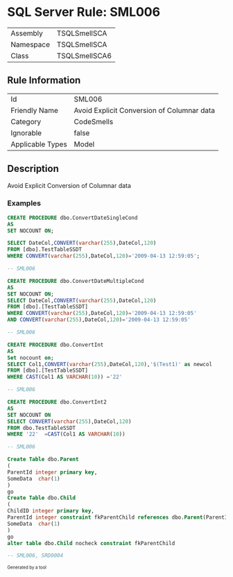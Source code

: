 ﻿# SQL Server Rule: SML006
  
|    |    |
|----|----|
| Assembly | TSQLSmellSCA |
| Namespace | TSQLSmellSCA |
| Class | TSQLSmellSCA6 |
  
## Rule Information
  
|    |    |
|----|----|
| Id | SML006 |
| Friendly Name | Avoid Explicit Conversion of Columnar data |
| Category | CodeSmells |
| Ignorable | false |
| Applicable Types | Model  |
  
## Description
  
Avoid Explicit Conversion of Columnar data
  
### Examples
  
```sql
CREATE PROCEDURE dbo.ConvertDateSingleCond
AS
SET NOCOUNT ON;

SELECT DateCol,CONVERT(varchar(255),DateCol,120)
FROM [dbo].TestTableSSDT
WHERE CONVERT(varchar(255),DateCol,120)='2009-04-13 12:59:05';

-- SML006
```
```sql
CREATE PROCEDURE dbo.ConvertDateMultipleCond
AS
SET NOCOUNT ON;
SELECT DateCol,CONVERT(varchar(255),DateCol,120)
FROM [dbo].[TestTableSSDT]
WHERE CONVERT(varchar(255),DateCol,120)='2009-04-13 12:59:05'
AND CONVERT(varchar(255),DateCol,120)='2009-04-13 12:59:05'

-- SML006
```
```sql
CREATE PROCEDURE dbo.ConvertInt
AS
Set nocount on;
SELECT Col1,CONVERT(varchar(255),DateCol,120),'$(Test1)' as newcol
FROM [dbo].[TestTableSSDT]
WHERE CAST(Col1 AS VARCHAR(10)) ='22'

-- SML006
```
```sql
CREATE PROCEDURE dbo.ConvertInt2
AS
SET NOCOUNT ON
SELECT CONVERT(varchar(255),DateCol,120)
FROM dbo.TestTableSSDT
WHERE '22'  =CAST(Col1 AS VARCHAR(10))

-- SML006
```
```sql
Create Table dbo.Parent
(
ParentId integer primary key,
SomeData  char(1)
)
go
Create Table dbo.Child
(
ChildID integer primary key,
ParentId integer constraint fkParentChild references dbo.Parent(ParentID),
SomeData  char(1)
)
go
alter table dbo.Child nocheck constraint fkParentChild

-- SML006, SRD0004
```
  
<sub><sup>Generated by a tool</sup></sub>
